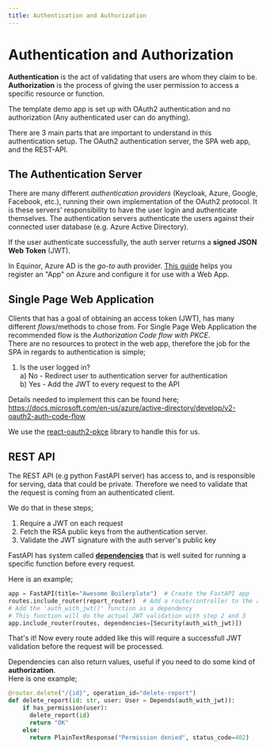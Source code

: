```yaml
---
title: Authentication and Authorization
---
```


Authentication and Authorization
=============

__Authentication__ is the act of validating that users are whom they claim to be.  
__Authorization__ is the process of giving the user permission to access a specific resource or function.

The template demo app is set up with OAuth2 authentication and no authorization (Any authenticated user can do anything).

There are 3 main parts that are important to understand in this authentication setup. The OAuth2 authentication server, the SPA web app, and the REST-API.

## The Authentication Server

There are many different _authentication providers_ (Keycloak, Azure, Google, Facebook, etc.), running their own implementation of the OAuth2 protocol. It is these servers' responsibility to have the user login and authenticate themselves. The authentication servers authenticate the users against their connected user database (e.g. Azure Active Directory).

If the user authenticate successfully, the auth server returns a __signed JSON Web Token__ (JWT).

In Equinor, Azure AD is the _go-to_ auth provider.
[This guide](https://docs.microsoft.com/en-us/azure/active-directory-b2c/tutorial-register-spa) helps you register an "App" on Azure and configure it for use with a Web App.

## Single Page Web Application

Clients that has a goal of obtaining an access token (JWT), has many different _flows_/methods  to chose from. For Single Page Web Application the recommended flow is  the _Authorization Code flow with PKCE_.  
There are no resources to protect in the web app, therefore the job for the SPA in regards to authentication is simple;

  1. Is the user logged in?  
    a) No - Redirect user to authentication server for authentication  
    b) Yes - Add the JWT to every request to the API  

Details needed to implement this can be found here; https://docs.microsoft.com/en-us/azure/active-directory/develop/v2-oauth2-auth-code-flow

We use the [react-oauth2-pkce](https://github.com/soofstad/react-oauth2-pkce) library to handle this for us.


## REST API

The REST API (e.g python FastAPI server) has access to, and is responsible for serving, data that could be private. Therefore we need to validate that the request is coming from an authenticated client.

We do that in these steps;  

  1. Require a JWT on each request
  2. Fetch the RSA public keys from the authentication server.
  3. Validate the JWT signature with the auth server's public key

FastAPI has system called [__dependencies__](https://fastapi.tiangolo.com/tutorial/dependencies) that is well suited for running a specific function before every request.

Here is an example;

```python
app = FastAPI(title="Awesome Boilerplate")  # Create the FastAPI app
routes.include_router(report_router)  # Add a route/controller to the app
# Add the 'auth_with_jwt()' function as a dependency
# This function will do the actual JWT validation with step 2 and 3
app.include_router(routes, dependencies=[Security(auth_with_jwt)])
```

That's it! Now every route added like this will require a successfull JWT validation before the request will be processed.

Dependencies can also return values, useful if you need to do some kind of __authorization__.  
Here is one example;

```python
@router.delete("/{id}", operation_id="delete-report")
def delete_report(id: str, user: User = Depends(auth_with_jwt)):
    if has_permission(user):
      delete_report(id)
      return "OK"
    else:
      return PlainTextResponse("Permission denied", status_code=402)
```
